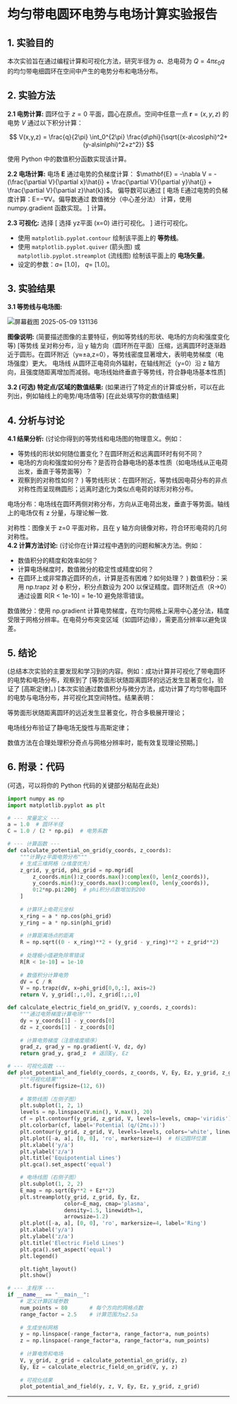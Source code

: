 # 均匀带电圆环电势与电场计算实验报告


## 1. 实验目的

本次实验旨在通过编程计算和可视化方法，研究半径为 $a$、总电荷为 $Q = 4\pi\varepsilon_0 q$ 的均匀带电细圆环在空间中产生的电势分布和电场分布。

## 2. 实验方法

**2.1 电势计算:**
圆环位于 $z=0$ 平面，圆心在原点。空间中任意一点 $\mathbf{r}=(x,y,z)$ 的电势 $V$ 通过以下积分计算：

$$
V(x,y,z) = \frac{q}{2\pi} \int_0^{2\pi} \frac{d\phi}{\sqrt{(x-a\cos\phi)^2+(y-a\sin\phi)^2+z^2}}
$$

使用 Python 中的数值积分函数实现该计算。

**2.2 电场计算:**
电场 $\mathbf{E}$ 通过电势的负梯度计算： $\mathbf{E} = -\nabla V = -(\frac{\partial V}{\partial x}\hat{i} + \frac{\partial V}{\partial y}\hat{j} + \frac{\partial V}{\partial z}\hat{k})$。
偏导数可以通过 [ 电场 E通过电势的负梯度计算：E=−∇V。偏导数通过 数值微分（中心差分法） 计算，使用 numpy.gradient 函数实现。 ] 计算。

**2.3 可视化:**
选择 [ 选择 yz平面 (x=0) 进行可视化。 ] 进行可视化。
*   使用 `matplotlib.pyplot.contour` 绘制该平面上的 **等势线**。
*   使用 `matplotlib.pyplot.quiver` (箭头图) 或 `matplotlib.pyplot.streamplot` (流线图) 绘制该平面上的 **电场矢量**。
*   设定的参数：$a=$ [1.0]， $q=$ [1.0]。

## 3. 实验结果

**3.1 等势线与电场图:**

![屏幕截图 2025-05-09 131136](https://github.com/user-attachments/assets/125e05a1-0097-4611-86d4-8441e8cf50b1)


**图像说明:** (简要描述图像的主要特征，例如等势线的形状、电场的方向和强度变化等)
[等势线 呈对称分布，沿 y 轴方向（圆环所在平面）压缩，远离圆环时逐渐趋近于圆形。在圆环附近（y≈±a,z=0），等势线密度显著增大，表明电势梯度（电场强度）更大。
电场线 从圆环正电荷向外辐射，在轴线附近（y=0）沿 z 轴方向，且强度随距离增加而减弱。电场线始终垂直于等势线，符合静电场基本性质]

**3.2 (可选) 特定点/区域的数值结果:**
(如果进行了特定点的计算或分析，可以在此列出，例如轴线上的电势/电场值等)
[在此处填写你的数值结果]

## 4. 分析与讨论

**4.1 结果分析:**
(讨论你得到的等势线和电场图的物理意义。例如：
*   等势线的形状如何随位置变化？在圆环附近和远离圆环时有何不同？
*   电场的方向和强度如何分布？是否符合静电场的基本性质（如电场线从正电荷出发，垂直于等势面等）？
*   观察到的对称性如何？
)
  等势线形状：在圆环附近，等势线因电荷分布的非点对称性而呈现椭圆形；远离时退化为类似点电荷的球形对称分布。

  电场分布：电场线在圆环两侧对称分布，方向从正电荷出发，垂直于等势面。轴线上的电场仅有 z 分量，与理论解一致.
  
  对称性：图像关于 z=0 平面对称，且在 y 轴方向镜像对称，符合环形电荷的几何对称性。  
**4.2 计算方法讨论:**
(讨论你在计算过程中遇到的问题和解决方法。例如：
*   数值积分的精度和效率如何？
*   计算电场梯度时，数值微分的稳定性或精度如何？
*   在圆环上或非常靠近圆环的点，计算是否有困难？如何处理？
)
  数值积分：采用 np.trapz 对 ϕ 积分，积分点数设为 200 以保证精度。圆环附近点（R→0）通过设置 R[R < 1e-10] = 1e-10 避免除零错误。

  数值微分：使用 np.gradient 计算电势梯度，在均匀网格上采用中心差分法，精度受限于网格分辨率。在电荷分布突变区域（如圆环边缘），需更高分辨率以避免误差。  
## 5. 结论

(总结本次实验的主要发现和学习到的内容。例如：成功计算并可视化了带电圆环的电势和电场分布，观察到了 [等势面形状随距离圆环的远近发生显著变化]，验证了 [高斯定律]。)
[本次实验通过数值积分与微分方法，成功计算了均匀带电圆环的电势与电场分布，并可视化其空间特性。结果表明：

等势面形状随距离圆环的远近发生显著变化，符合多极展开理论；

电场线分布验证了静电场无旋性与高斯定律；

数值方法在合理处理积分奇点与网格分辨率时，能有效复现理论预期。]

## 6. 附录：代码

(可选，可以将你的 Python 代码的关键部分粘贴在此处)

```python
import numpy as np
import matplotlib.pyplot as plt

# --- 常量定义 ---
a = 1.0  # 圆环半径
C = 1.0 / (2 * np.pi)  # 电势系数

# --- 计算函数 ---
def calculate_potential_on_grid(y_coords, z_coords):
    """计算yz平面电势分布"""
    # 生成三维网格（z维度优先）
    z_grid, y_grid, phi_grid = np.mgrid[
        z_coords.min():z_coords.max():complex(0, len(z_coords)),
        y_coords.min():y_coords.max():complex(0, len(y_coords)),
        0:2*np.pi:200j  # phi积分点数增加到200
    ]
    
    # 计算环上电荷元坐标
    x_ring = a * np.cos(phi_grid)
    y_ring = a * np.sin(phi_grid)
    
    # 计算距离场点的距离
    R = np.sqrt((0 - x_ring)**2 + (y_grid - y_ring)**2 + z_grid**2)
    
    # 处理极小值避免除零错误
    R[R < 1e-10] = 1e-10
    
    # 数值积分计算电势
    dV = C / R
    V = np.trapz(dV, x=phi_grid[0,0,:], axis=2)
    return V, y_grid[:,:,0], z_grid[:,:,0]

def calculate_electric_field_on_grid(V, y_coords, z_coords):
    """通过电势梯度计算电场"""
    dy = y_coords[1] - y_coords[0]
    dz = z_coords[1] - z_coords[0]
    
    # 计算电势梯度（注意维度顺序）
    grad_z, grad_y = np.gradient(-V, dz, dy)
    return grad_y, grad_z  # 返回Ey, Ez

# --- 可视化函数 ---
def plot_potential_and_field(y_coords, z_coords, V, Ey, Ez, y_grid, z_grid):
    """可视化结果"""
    plt.figure(figsize=(12, 6))
    
    # 等势线图（左侧子图）
    plt.subplot(1, 2, 1)
    levels = np.linspace(V.min(), V.max(), 20)
    cf = plt.contourf(y_grid, z_grid, V, levels=levels, cmap='viridis')
    plt.colorbar(cf, label='Potential (q/(2πε₀))')
    plt.contour(y_grid, z_grid, V, levels=levels, colors='white', linewidths=0.5)
    plt.plot([-a, a], [0, 0], 'ro', markersize=4)  # 标记圆环位置
    plt.xlabel('y/a')
    plt.ylabel('z/a')
    plt.title('Equipotential Lines')
    plt.gca().set_aspect('equal')

    # 电场线图（右侧子图）
    plt.subplot(1, 2, 2)
    E_mag = np.sqrt(Ey**2 + Ez**2)
    plt.streamplot(y_grid, z_grid, Ey, Ez,
                  color=E_mag, cmap='plasma',
                  density=1.5, linewidth=1,
                  arrowsize=1.2)
    plt.plot([-a, a], [0, 0], 'ro', markersize=4, label='Ring')
    plt.xlabel('y/a')
    plt.ylabel('z/a')
    plt.title('Electric Field Lines')
    plt.gca().set_aspect('equal')
    plt.legend()

    plt.tight_layout()
    plt.show()

# --- 主程序 ---
if __name__ == "__main__":
    # 定义计算区域参数
    num_points = 80       # 每个方向的网格点数
    range_factor = 2.5    # 计算范围为±2.5a
    
    # 生成坐标网格
    y = np.linspace(-range_factor*a, range_factor*a, num_points)
    z = np.linspace(-range_factor*a, range_factor*a, num_points)
    
    # 计算电势和电场
    V, y_grid, z_grid = calculate_potential_on_grid(y, z)
    Ey, Ez = calculate_electric_field_on_grid(V, y, z)
    
    # 可视化结果
    plot_potential_and_field(y, z, V, Ey, Ez, y_grid, z_grid)
```

---

